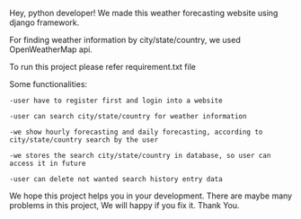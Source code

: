 Hey, python developer! We made this weather forecasting website using django framework.

For finding weather information by city/state/country, we used OpenWeatherMap api.

To run this project please refer requirement.txt file

Some functionalities:

	-user have to register first and login into a website
 
	-user can search city/state/country for weather information
 
	-we show hourly forecasting and daily forecasting, according to city/state/country search by the user
 
	-we stores the search city/state/country in database, so user can access it in future
 
	-user can delete not wanted search history entry data

We hope this project helps you in your development. There are maybe many problems in this project, We will happy if you fix it. Thank You.
